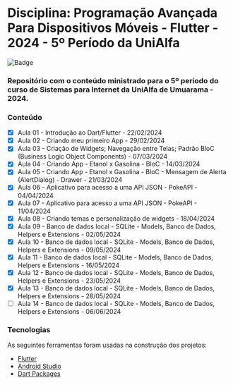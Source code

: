 # Disciplina: Programação Avançada Para Dispositivos Móveis - Flutter - 2024 - 5º Período da UniAlfa

![Badge](https://img.shields.io/badge/Marcos%20Dias%20Vendramini-Flutter-blue)

### Repositório com o conteúdo ministrado para o 5º período do curso de Sistemas para Internet da UniAlfa de Umuarama - 2024.

### Conteúdo

- [x] Aula 01 - Introdução ao Dart/Flutter - 22/02/2024
- [x] Aula 02 - Criando meu primeiro App - 29/02/2024
- [x] Aula 03 - Criação de Widgets; Navegação entre Telas; Padrão BloC (Business Logic Object Components) - 07/03/2024
- [x] Aula 04 - Criando App - Etanol x Gasolina - BloC - 14/03/2024
- [x] Aula 05 - Criando App - Etanol x Gasolina - BloC - Mensagem de Alerta (AlertDialog) - Drawer - 21/03/2024
- [x] Aula 06 - Aplicativo para acesso a uma API JSON - PokeAPI - 04/04/2024
- [x] Aula 07 - Aplicativo para acesso a uma API JSON - PokeAPI - 11/04/2024
- [x] Aula 08 - Criando temas e personalização de widgets - 18/04/2024
- [x] Aula 09 - Banco de dados local - SQLite - Models, Banco de Dados, Helpers e Extensions - 02/05/2024
- [x] Aula 10 - Banco de dados local - SQLite - Models, Banco de Dados, Helpers e Extensions - 09/05/2024
- [x] Aula 11 - Banco de dados local - SQLite - Models, Banco de Dados, Helpers e Extensions - 16/05/2024
- [x] Aula 12 - Banco de dados local - SQLite - Models, Banco de Dados, Helpers e Extensions - 23/05/2024
- [x] Aula 13 - Banco de dados local - SQLite - Models, Banco de Dados, Helpers e Extensions - 28/05/2024
- [ ] Aula 14 - Banco de dados local - SQLite - Models, Banco de Dados, Helpers e Extensions - 06/06/2024

### Tecnologias

As seguintes ferramentas foram usadas na construção dos projetos:

- [Flutter](https://flutter.dev/)
- [Android Studio](https://developer.android.com/studio)
- [Dart Packages](https://pub.dev/)
